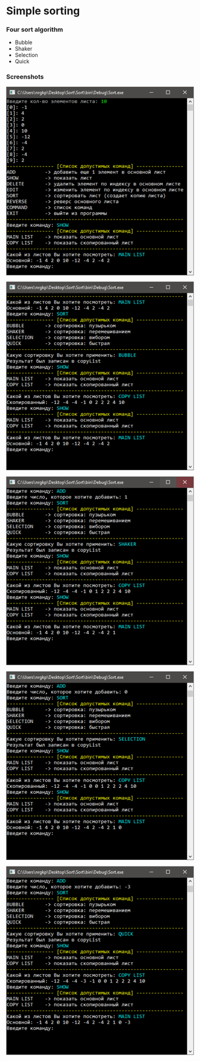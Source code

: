 # Simple sorting #

### Four sort algorithm ###

* Bubble
* Shaker
* Selection
* Quick

### Screenshots ###

![img1](Sort/img/1.PNG)

![img2](Sort/img/2.PNG)

![img3](Sort/img/3.PNG)

![img4](Sort/img/4.PNG)

![img5](Sort/img/5.PNG)